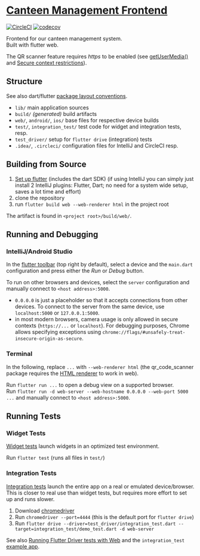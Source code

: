 # [Canteen Management Frontend](https://aau-ase-groupc-ws2021.github.io/)

[![CircleCI](https://circleci.com/gh/AAU-ASE-GroupC-WS2021/canteenMgmtFrontend/tree/main.svg?style=shield)](https://circleci.com/gh/AAU-ASE-GroupC-WS2021/canteenMgmtFrontend/tree/main)
[![codecov](https://codecov.io/gh/AAU-ASE-GroupC-WS2021/canteenMgmtFrontend/branch/main/graph/badge.svg?token=7XIIY93GYQ)](https://codecov.io/gh/AAU-ASE-GroupC-WS2021/canteenMgmtFrontend)

Frontend for our canteen management system.  
Built with flutter web.

The QR scanner feature requires _https_ to be enabled
(see [getUserMedia()](https://developer.mozilla.org/en-US/docs/Web/API/MediaDevices/getUserMedia)
and [Secure context restrictions](https://developer.mozilla.org/en-US/docs/Web/Security/Secure_Contexts/features_restricted_to_secure_contexts#secure_context_restrictions_that_vary_by_browser)).

## Structure

See also dart/flutter [package layout conventions](https://dart.dev/tools/pub/package-layout).

- `lib/` main application sources
- `build/` _(generated)_ build artifacts
- `web/`, `android/`, `ios/` base files for respective device builds
- `test/`, `integration_test/` test code for widget and integration tests, resp.
- `test_driver/` setup for `flutter drive` (integration) tests
- `.idea/`, `.circleci/` configuration files for IntelliJ and CircleCI resp.

## Building from Source

1. [Set up flutter](https://docs.flutter.dev/get-started/install) (includes the dart SDK) (if using IntelliJ you can simply just install 2 IntelliJ plugins: Flutter, Dart; no need for a system wide setup, saves a lot time and effort)
2. clone the repository
3. run `flutter build web --web-renderer html` in the project root

The artifact is found in `<project root>/build/web/`.

## Running and Debugging

### IntelliJ/Android Studio

In the [flutter toolbar](https://docs.flutter.dev/development/tools/android-studio#running-and-debugging) (top right by default),
select a device and the `main.dart` configuration and press either the _Run_ or _Debug_ button.

To run on other browsers and devices, select the `server` configuration and manually connect to `<host address>:5000`.

- `0.0.0.0` is just a placeholder so that it accepts connections from other devices. To connect to the server from the
  same device, use `localhost:5000` or `127.0.0.1:5000`.
- in most modern browsers, camera usage is only allowed in secure contexts (`https://...` or `localhost`). For debugging
  purposes, Chrome allows specifying exceptions using `chrome://flags/#unsafely-treat-insecure-origin-as-secure`.

### Terminal

In the following, replace `...` with `--web-renderer html`
(the qr_code_scanner package requires the [HTML renderer](https://docs.flutter.dev/development/tools/web-renderers) to work in web).

Run `flutter run ...` to open a debug view on a supported browser.  
Run `flutter run -d web-server --web-hostname 0.0.0.0 --web-port 5000 ...` and manually connect to `<host address>:5000`.

## Running Tests

### Widget Tests

[Widget tests](https://docs.flutter.dev/testing#widget-tests) launch widgets in an optimized test environment.

Run `flutter test` (runs all files in `test/`)

### Integration Tests

[Integration tests](https://docs.flutter.dev/testing#integration-tests) launch the entire app on a real or emulated device/browser.
This is closer to real use than widget tests, but requires more effort to set up and runs slower.

1. Download [chromedriver](https://chromedriver.chromium.org/downloads)
2. Run `chromedriver --port=4444` (this is the default port for `flutter drive`)
3. Run `flutter drive --driver=test_driver/integration_test.dart --target=integration_test/demo_test.dart -d web-server`

See also [Running Flutter Driver tests with Web](https://github.com/flutter/flutter/wiki/Running-Flutter-Driver-tests-with-Web)
and the `integration_test` [example app](https://github.com/flutter/flutter/tree/master/packages/integration_test/example).
